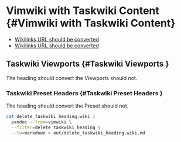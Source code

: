 # Vimwiki with Taskwiki Content {#Vimwiki with Taskwiki Content}

-   [Wikilinks URL should be converted](file:URI)
-   [Wikilinks URL should be converted](d "wikilink")

## Taskwiki Viewports {#Taskwiki Viewports }

The heading should convert the Viewports should not.

### Taskwiki Preset Headers {#Taskwiki Preset Headers }

The heading should convert the Preset should not.

``` bash
cat delete_taskwiki_heading.wiki |
  pandoc --from=vimwiki \
  --filter=delete_taskwiki_heading \
  --to=markdown > out/delete_taskwiki_heading.wiki.md
```
